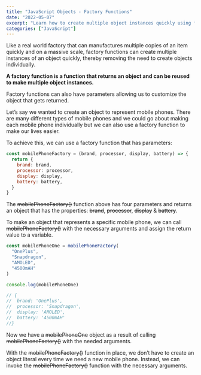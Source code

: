 ```yaml
---
title: "JavaScript Objects - Factory Functions"
date: "2022-05-07"
excerpt: "Learn how to create multiple object instances quickly using factory functions."
categories: ["JavaScript"]
---
```


Like a real world factory that can manufactures multiple copies of an item quickly and on a massive scale, factory functions can create multiple instances of an object quickly, thereby removing the need to create objects individually.

**A factory function is a function that returns an object and can be reused to make multiple object instances.**

Factory functions can also have parameters allowing us to customize the object that gets returned.

Let’s say we wanted to create an object to represent mobile phones. There are many different types of mobile phones and we could go about making each mobile phone individually but we can also use a factory function to make our lives easier.

To achieve this, we can use a factory function that has parameters:

```js {numberLines}
const mobilePhoneFactory = (brand, processor, display, battery) => {
  return {
    brand: brand,
    processor: processor,
    display: display,
    battery: battery,
  }
}
```

The ~~mobilePhoneFactory()~~ function above has four parameters and returns an object that has the properties: ~~brand~~, ~~processor~~, ~~display~~ & ~~battery~~.

To make an object that represents a specific mobile phone, we can call ~~mobilePhoneFactory()~~ with the necessary arguments and assign the return value to a variable.

```js {numberLines}
const mobilePhoneOne = mobilePhoneFactory(
  "OnePlus",
  "Snapdragon",
  "AMOLED",
  "4500mAH"
)

console.log(mobilePhoneOne)

// {
//  brand: 'OnePlus',
//  processor: 'Snapdragon',
//  display: 'AMOLED',
//  battery: '4500mAH'
//}
```

Now we have a ~~mobilePhoneOne~~ object as a result of calling ~~mobilePhoneFactory()~~ with the needed arguments.

With the ~~mobilePhoneFactory()~~ function in place, we don’t have to create an object literal every time we need a new mobile phone. Instead, we can invoke the ~~mobilePhoneFactory()~~ function with the necessary arguments.

